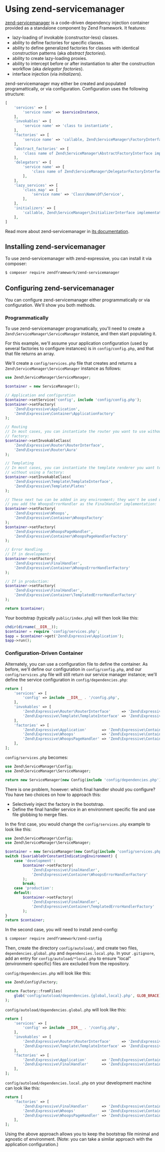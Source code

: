 # Using zend-servicemanager

[zend-servicemanager](https://github.com/zendframework/zend-servicemanager) is a
code-driven dependency injection container provided as a standalone component by
Zend Framework. It features:

- lazy-loading of invokable (constructor-less) classes.
- ability to define factories for specific classes.
- ability to define generalized factories for classes with identical
  construction patterns (aka *abstract factories*).
- ability to create lazy-loading proxies.
- ability to intercept before or after instantiation to alter the construction
  workflow (aka *delegator factories*).
- interface injection (via *initializers*).

zend-servicemanager may either be created and populated programattically, or via
configuration. Configuration uses the following structure:

```php
[
    'services' => [
        'service name' => $serviceInstance,
    ],
    'invokables' => [
        'service name' => 'class to instantiate',
    ],
    'factories' => [
        'service name' => 'callable, Zend\ServiceManager\FactoryInterface instance, or name of factory class returning the service',
    ],
    'abstract_factories' => [
        'class name of Zend\ServiceManager\AbstractFactoryInterface implementation',
    ],
    'delegators' => [
        'service name' => [
            'class name of Zend\ServiceManager\DelegatorFactoryInterface implementation',
        ],
    ],
    'lazy_services' => [
        'class_map' => [
            'service name' => 'Class\Name\Of\Service',
        ],
    ],
    'initializers' => [
        'callable, Zend\ServiceManager\InitializerInterface implementation, or name of initializer class',
    ],
]
```

Read more about zend-servicemanager in [its documentation](http://framework.zend.com/manual/current/en/modules/zend.service-manager.html).

## Installing zend-servicemanager

To use zend-servicemanager with zend-expressive, you can install it via
composer:

```bash
$ composer require zendframework/zend-servicemanager
```

## Configuring zend-servicemanager

You can configure zend-servicemanager either programmatically or via
configuration. We'll show you both methods.

### Programmatically

To use zend-servicemanager programatically, you'll need to create a
`Zend\ServiceManager\ServiceManager` instance, and then start populating it.

For this example, we'll assume your application configuration (used by several
factories to configure instances) is in `config/config.php`, and that that file
returns an array.

We'll create a `config/services.php` file that creates and returns a
`Zend\ServiceManager\ServiceManager` instance as follows:

```php
use Zend\ServiceManager\ServiceManager;

$container = new ServiceManager();

// Application and configuration
$container->setService('config', include 'config/config.php');
$container->setFactory(
    'Zend\Expressive\Application',
    'Zend\Expressive\Container\ApplicationFactory'
);

// Routing
// In most cases, you can instantiate the router you want to use without using a
// factory:
$container->setInvokableClass(
    'Zend\Expressive\Router\RouterInterface',
    'Zend\Expressive\Router\Aura'
);

// Templating
// In most cases, you can instantiate the template renderer you want to use
// without using a factory:
$container->setInvokableClass(
    'Zend\Expressive\Template\TemplateInterface',
    'Zend\Expressive\Template\Plates'
);

// These next two can be added in any environment; they won't be used unless
// you add the WhoopsErrorHandler as the FinalHandler implementation:
$container->setFactory(
    'Zend\Expressive\Whoops',
    'Zend\Expressive\Container\WhoopsFactory'
);
$container->setFactory(
    'Zend\Expressive\WhoopsPageHandler',
    'Zend\Expressive\Container\WhoopsPageHandlerFactory'
);

// Error Handling
// If in development:
$container->setFactory(
    'Zend\Expressive\FinalHandler',
    'Zend\Expressive\Container\WhoopsErrorHandlerFactory'
);

// If in production:
$container->setFactory(
    'Zend\Expressive\FinalHandler',
    'Zend\Expressive\Container\TemplatedErrorHandlerFactory'
);

return $container;
```

Your bootstrap (typically `public/index.php`) will then look like this:

```php
chdir(dirname(__DIR__));
$container = require 'config/services.php';
$app = $container->get('Zend\Expressive\Application');
$app->run();
```

### Configuration-Driven Container

Alternately, you can use a configuration file to define the container. As
before, we'll define our configuration in `config/config.php`, and our
`config/services.php` file will still return our service manager instance; we'll
define the service configuration in `config/dependencies.php`:

```php
return [
    'services' => [
        'config' => include __DIR__ . '/config.php',
    ],
    'invokables' => [
        'Zend\Expressive\Router\RouterInterface'     => 'Zend\Expressive\Router\Aura',
        'Zend\Expressive\Template\TemplateInterface' => 'Zend\Expressive\Template\Plates'
    ],
    'factories' => [
        'Zend\Expressive\Application'       => 'Zend\Expressive\Container\ApplicationFactory',
        'Zend\Expressive\Whoops'            => 'Zend\Expressive\Container\WhoopsFactory',
        'Zend\Expressive\WhoopsPageHandler' => 'Zend\Expressive\Container\WhoopsPageHandlerFactory',
    ],
];
```

`config/services.php` becomes:

```php
use Zend\ServiceManager\Config;
use Zend\ServiceManager\ServiceManager;

return new ServiceManager(new Config(include 'config/dependencies.php'));
```

There is one problem, however: which final handler should you configure? You
have two choices on how to approach this:

- Selectively inject the factory in the bootstrap.
- Define the final handler service in an environment specific file and use file
  globbing to merge files.

In the first case, you would change the `config/services.php` example to look
like this:

```php
use Zend\ServiceManager\Config;
use Zend\ServiceManager\ServiceManager;

$container = new ServiceManager(new Config(include 'config/services.php'));
switch ($variableOrConstantIndicatingEnvironment) {
    case 'development':
        $container->setFactory(
            'Zend\Expressive\FinalHandler',
            'Zend\Expressive\Container\WhoopsErrorHandlerFactory'
        );
        break;
    case 'production':
    default:
        $container->setFactory(
            'Zend\Expressive\FinalHandler',
            'Zend\Expressive\Container\TemplatedErrorHandlerFactory'
        );
}
return $container;
```

In the second case, you will need to install zend-config:

```bash
$ composer require zendframework/zend-config
```

Then, create the directory `config/autoload/`, and create two files,
`dependencies.global.php` and `dependencies.local.php`. In your `.gitignore`,
add an entry for `config/autoload/*local.php` to ensure "local"
(environment-specific) files are excluded from the repository.

`config/dependencies.php` will look like this:

```php
use Zend\Config\Factory;

return Factory::fromFiles(
    glob('config/autoload/dependencies.{global,local}.php', GLOB_BRACE)
);
```

`config/autoload/dependencies.global.php` will look like this:

```php
return [
    'services' => [
        'config' => include __DIR__ . '/config.php',
    ],
    'invokables' => [
        'Zend\Expressive\Router\RouterInterface'     => 'Zend\Expressive\Router\Aura',
        'Zend\Expressive\Template\TemplateInterface' => 'Zend\Expressive\Template\Plates'
    ],
    'factories' => [
        'Zend\Expressive\Application'       => 'Zend\Expressive\Container\ApplicationFactory',
        'Zend\Expressive\FinalHandler'      => 'Zend\Expressive\Container\TemplatedErrorHandlerFactory',
    ],
];
```

`config/autoload/dependencies.local.php` on your development machine can look
like this:

```php
return [
    'factories' => [
        'Zend\Expressive\FinalHandler'      => 'Zend\Expressive\Container\WhoopsErrorHandlerFactory',
        'Zend\Expressive\Whoops'            => 'Zend\Expressive\Container\WhoopsFactory',
        'Zend\Expressive\WhoopsPageHandler' => 'Zend\Expressive\Container\WhoopsPageHandlerFactory',
    ],
];
```

Using the above approach allows you to keep the bootstrap file minimal and
agnostic of environment. (Note: you can take a similar approach with
the application configuration.)
